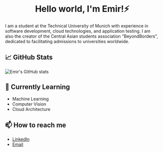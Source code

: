 <h1 align="center">Hello world, I'm Emir!⚡️</h1>

I am a student at the Technical University of Munich with experience in software development, cloud technologies, and application testing. I am also the creator of the Central Asian students association "BeyondBorders", dedicated to facilitating admissions to universities worldwide.

## 📈 GitHub Stats

![Emir's GitHub stats](https://github-readme-stats.vercel.app/api?username=yourusername&show_icons=true&theme=radical)

## 🌱 Currently Learning

- Machine Learning
- Computer Vision
- Cloud Architecture

## 📫 How to reach me

- [LinkedIn](https://www.linkedin.com/in/emir-a-344034236/)
- [Email](mailto:emir.abdybekov@mail.ru)
